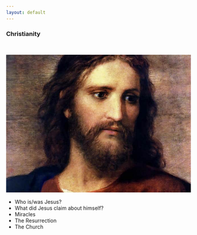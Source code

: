 ```yaml
---
layout: default
---
```


### Christianity
&nbsp;

![Jesus Christ](/images/jesus1.jpg)
- Who is/was Jesus?
- What did Jesus claim about himself?
- Miracles
- The Resurrection
- The Church
